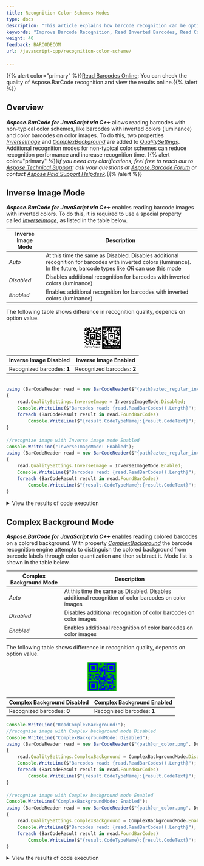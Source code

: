 ```yaml
---
title: Recognition Color Schemes Modes
type: docs
description: "This article explains how barcode recognition can be optimized for different color schemes"
keywords: "Improve Barcode Recognition, Read Inverted Barcodes, Read Colored Barcode, Aspose.BarCode, Read Barcode"
weight: 40
feedback: BARCODECOM
url: /javascript-cpp/recognition-color-scheme/

---
```

{{% alert color="primary" %}}[Read Barcodes Online](https://products.aspose.app/barcode/recognize): You can check the quality of Aspose.BarCode recognition and view the results online.{{% /alert %}}
## **Overview**
***Aspose.BarCode for JavaScript via C++*** allows reading barcodes with non-typical color schemes, like barcodes with inverted colors (luminance) and color barcodes on color images. To do this, two properties [*InverseImage*](https://reference.aspose.com/barcode/javascript-cpp/aspose.barcode.barcoderecognition/qualitysettings/properties/inverseimage) and [*ComplexBackground*](https://reference.aspose.com/barcode/javascript-cpp/aspose.barcode.barcoderecognition/qualitysettings/properties/complexbackground) are added to [*QualitySettings*](https://reference.aspose.com/barcode/javascript-cpp/aspose.barcode.barcoderecognition/qualitysettings). Additional recognition modes for non-typical color schemes can reduce recognition performance and increase recognition time.
{{% alert color="primary" %}}*If you need any clarifications, feel free to reach out to [Aspose Technical Support](/barcode/javascript-cpp/technical-support/): ask your questions at [Aspose.Barcode Forum](https://forum.aspose.com/c/barcode/13) or contact [Aspose Paid Support Helpdesk](https://helpdesk.aspose.com/).*{{% /alert %}}

## **Inverse Image Mode**
***Aspose.BarCode for JavaScript via C++*** enables reading barcode images with inverted colors. To do this, it is required to use a special property called [*InverseImage*](https://reference.aspose.com/barcode/javascript-cpp/aspose.barcode.barcoderecognition/qualitysettings/properties/inverseimage), as listed in the table below.

|Inverse Image Mode|Description|
|---|---|
|*Auto*| At this time the same as Disabled. Disables additional recognition for barcodes with inverted colors (luminance). In the future, barcode types like *QR* can use this mode |
|*Disabled*| Disables additional recognition for barcodes with inverted colors (luminance) |
|*Enabled*| Enables additional recognition for barcodes with inverted colors (luminance) |

The following table shows difference in recognition quality, depends on option value.

<p align="center"><img src="aztec_regular_inverse.png" width="20%" height="20%"></p>

| Inverse Image Disabled | Inverse Image Enabled |
|---|---|
| Recognized barcodes: **1** | Recognized barcodes: **2** |

```javascript

using (BarCodeReader read = new BarCodeReader($"{path}aztec_regular_inverse.png", DecodeType.Aztec))
{
    read.QualitySettings.InverseImage = InverseImageMode.Disabled;
    Console.WriteLine($"Barcodes read: {read.ReadBarCodes().Length}");
    foreach (BarCodeResult result in read.FoundBarCodes)
        Console.WriteLine($"{result.CodeTypeName}:{result.CodeText}");
}

//recognize image with Inverse image mode Enabled
Console.WriteLine("InverseImageMode: Enabled");
using (BarCodeReader read = new BarCodeReader($"{path}aztec_regular_inverse.png", DecodeType.Aztec))
{
    read.QualitySettings.InverseImage = InverseImageMode.Enabled;
    Console.WriteLine($"Barcodes read: {read.ReadBarCodes().Length}");
    foreach (BarCodeResult result in read.FoundBarCodes)
        Console.WriteLine($"{result.CodeTypeName}:{result.CodeText}");
}
```

<details>  
<summary>View the results of code execution</summary>

```text  
ReadInverseImage:
InverseImageMode: Disabled
Barcodes read: 1
Aztec:Aspose Regular
InverseImageMode: Enabled
Barcodes read: 2
Aztec:Aspose Regular
Aztec:Aspose Inverse
```

</details>

## **Complex Background Mode**
***Aspose.BarCode for JavaScript via C++*** enables reading colored barcodes on a colored background. With property [*ComplexBackground*](https://reference.aspose.com/barcode/javascript-cpp/aspose.barcode.barcoderecognition/qualitysettings/properties/complexbackground) the barcode recognition engine attempts to distinguish the colored background from barcode labels through color quantization and then subtract it. Mode list is shown in the table below.

|Complex Background Mode|Description|
|---|---|
|*Auto*| At this time the same as Disabled. Disables additional recognition of color barcodes on color images |
|*Disabled*| Disables additional recognition of color barcodes on color images |
|*Enabled*| Enables additional recognition of color barcodes on color images |

The following table shows difference in recognition quality, depends on option value.

<p align="center"><img src="qr_color.png" width="15%" height="15%"></p>

| Complex Background Disabled | Complex Background Enabled |
|---|---|
| Recognized barcodes: **0** | Recognized barcodes: **1** |

```javascript
Console.WriteLine("ReadComplexBackground:");
//recognize image with Complex background mode Disabled
Console.WriteLine("ComplexBackgroundMode: Disabled");
using (BarCodeReader read = new BarCodeReader($"{path}qr_color.png", DecodeType.QR))
{
    read.QualitySettings.ComplexBackground = ComplexBackgroundMode.Disabled;
    Console.WriteLine($"Barcodes read: {read.ReadBarCodes().Length}");
    foreach (BarCodeResult result in read.FoundBarCodes)
        Console.WriteLine($"{result.CodeTypeName}:{result.CodeText}");
}

//recognize image with Complex background mode Enabled
Console.WriteLine("ComplexBackgroundMode: Enabled");
using (BarCodeReader read = new BarCodeReader($"{path}qr_color.png", DecodeType.QR))
{
    read.QualitySettings.ComplexBackground = ComplexBackgroundMode.Enabled;
    Console.WriteLine($"Barcodes read: {read.ReadBarCodes().Length}");
    foreach (BarCodeResult result in read.FoundBarCodes)
        Console.WriteLine($"{result.CodeTypeName}:{result.CodeText}");
}
```

<details>  
<summary>View the results of code execution</summary>

```text  
ReadComplexBackground:
ComplexBackgroundMode: Disabled
Barcodes read: 0
ComplexBackgroundMode: Enabled
Barcodes read: 1
QR:Aspose常に先を行く
```

</details>
